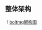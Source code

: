 ## 整体架构
！[boltmq架构图](://github.com/jyunchyou/boltmq/blob/master/docs/%E8%AE%BE%E8%AE%A1%E6%96%87%E6%A1%A3/%E6%95%B4%E4%BD%93%E6%9E%B6%E6%9E%84%E5%9B%BE.png)
